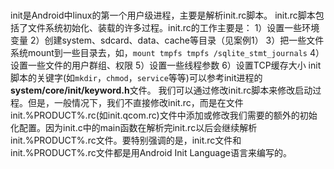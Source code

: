 #  
init是Android中linux的第一个用户级进程，主要是解析init.rc脚本。
init.rc脚本包括了文件系统初始化、装载的许多过程。init.rc的工作主要是：
1）设置一些环境变量
2）创建system、sdcard、data、cache等目录（见案例1）
3）把一些文件系统mount到一些目录去，如，`mount tmpfs tmpfs /sqlite_stmt_journals`
4）设置一些文件的用户群组、权限
5）设置一些线程参数
6）设置TCP缓存大小
init脚本的关键字(如`mkdir`，`chmod`，`service`等等)可以参考init进程的**system/core/init/keyword.h**文件。
 我们可以通过修改init.rc脚本来修改启动过程。但是，一般情况下，我们不直接修改init.rc，而是在文件init.%PRODUCT%.rc(如init.qcom.rc)文件中添加或修改我们需要的额外的初始化配置。因为init.c中的main函数在解析完init.rc以后会继续解析init.%PRODUCT%.rc文件。要特别强调的是，init.rc文件和init.%PRODUCT%.rc文件都是用Android Init Language语言来编写的。
      
[](https://blog.csdn.net/zhangchiytu/article/details/7389057)
